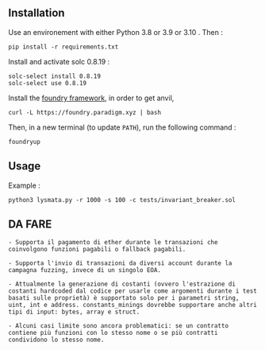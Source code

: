 ## Installation

Use an environement with either Python 3.8 or 3.9 or 3.10 . Then :

```shell
pip install -r requirements.txt
```

Install and activate solc 0.8.19 :

```
solc-select install 0.8.19
solc-select use 0.8.19
```

Install the [foundry framework](https://github.com/foundry-rs/foundry.git), in order to get anvil, 

```
curl -L https://foundry.paradigm.xyz | bash
```

Then, in a new terminal (to update `PATH`), run the following command :

```
foundryup
```

## Usage


Example :

```shell
python3 lysmata.py -r 1000 -s 100 -c tests/invariant_breaker.sol
```

## DA FARE
    - Supporta il pagamento di ether durante le transazioni che coinvolgono funzioni pagabili o fallback pagabili.

    - Supporta l'invio di transazioni da diversi account durante la campagna fuzzing, invece di un singolo EOA.

    - Attualmente la generazione di costanti (ovvero l'estrazione di costanti hardcoded dal codice per usarle come argomenti durante i test basati sulle proprietà) è supportato solo per i parametri string, uint, int e address. constants_minings dovrebbe supportare anche altri tipi di input: bytes, array e struct.
    
    - Alcuni casi limite sono ancora problematici: se un contratto contiene più funzioni con lo stesso nome o se più contratti condividono lo stesso nome.
